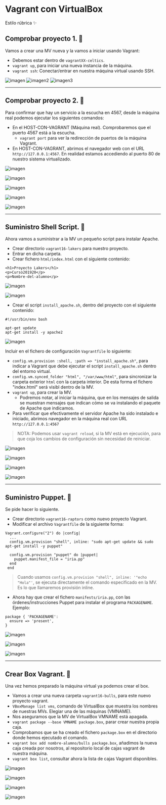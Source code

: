 # Vagrant con VirtualBox

Estilo rúbrica :sparkles:

## Comprobar proyecto 1. :dizzy:

Vamos a crear una MV nueva y la vamos a iniciar usando Vagrant:
* Debemos estar dentro de `vagrantXX-celtics`.
* `vagrant up`, para iniciar una nueva instancia de la máquina.
* `vagrant ssh`: Conectar/entrar en nuestra máquina virtual usando SSH.

![imagen](img/1.png)
![imagen2](img/2.png)
![imagen3](img/3.png)

---

## Comprobar proyecto 2. :dizzy:

Para confirmar que hay un servicio a la escucha en 4567, desde la máquina real
podemos ejecutar los siguientes comandos:
* En el HOST-CON-VAGRANT (Máquina real). Comprobaremos que el puerto 4567 está a la escucha.
    * `vagrant port` para ver la redirección de puertos de la máquina Vagrant.
* En HOST-CON-VAGRANT, abrimos el navegador web con el URL `http://127.0.0.1:4567`. En realidad estamos accediendo al puerto 80 de nuestro sistema virtualizado.

![imagen](img/img4.png)

![imagen](img/img5.png)

![imagen](img/img6.png)

![imagen](img/img7.png)

![imagen](img/img8.png)

---

## Suministro Shell Script. :dizzy:

Ahora vamos a suministrar a la MV un pequeño script para instalar Apache.
* Crear directorio `vagrant16-lakers` para nuestro proyecto.
* Entrar en dicha carpeta.
* Crear fichero `html/index.html` con el siguiente contenido:
```
<h1>Proyecto Lakers</h1>
<p>Curso201920</p>
<p>Nombre-del-alumno</p>
```
![imagen](img/9.png)

![imagen](img/10.png)


* Crear el script `install_apache.sh`, dentro del proyecto con el siguiente
contenido:

```
#!/usr/bin/env bash

apt-get update
apt-get install -y apache2
```

![imagen](img/11.png)

Incluir en el fichero de configuración `Vagrantfile` lo siguiente:
* `config.vm.provision :shell, :path => "install_apache.sh"`, para indicar a Vagrant que debe ejecutar el script `install_apache.sh` dentro del entorno virtual.
* `config.vm.synced_folder "html", "/var/www/html"`, para sincronizar la carpeta exterior `html` con la carpeta interior. De esta forma el fichero "index.html" será visibl dentro de la MV.
* `vagrant up`, para crear la MV.
    * Podremos notar, al iniciar la máquina, que en los mensajes de salida se muestran mensajes que indican cómo se va instalando el paquete de Apache que indicamos.
* Para verificar que efectivamente el servidor Apache ha sido instalado e iniciado, abrimos navegador en la máquina real con URL `http://127.0.0.1:4567`
> NOTA: Podemos usar `vagrant reload`, si la MV está en ejecución, para que coja los cambios de configuración sin necesidad de reiniciar.

![imagen](img/12.png)

![imagen](img/13.png)

![imagen](img/14.png)

![imagen](img/15.png)

---

## Suministro Puppet. :dizzy:

Se pide hacer lo siguiente.
* Crear directorio `vagrant16-raptors` como nuevo proyecto Vagrant.
* Modificar el archivo `Vagrantfile` de la siguiente forma:

```
Vagrant.configure("2") do |config|
  ...
  config.vm.provision "shell", inline: "sudo apt-get update && sudo apt-get install -y puppet"

  config.vm.provision "puppet" do |puppet|
    puppet.manifest_file = "iria.pp"
  end
 end
```

> Cuando usamos `config.vm.provision "shell", inline: '"echo "Hola"'`, se ejecuta directamente el comando especificado en la MV. Es lo que llamaremos provisión inline.

* Ahora hay que crear el fichero `manifests/iria.pp`, con las órdenes/instrucciones Puppet para instalar el programa `PACKAGENAME`. Ejemplo:

```
package { 'PACKAGENAME':
  ensure => 'present',
}
```
![imagen](img/16.png)

![imagen](img/17.png)

![imagen](img/18.png)

---

## Crear Box Vagrant. :dizzy:

Una vez hemos preparado la máquina virtual ya podemos crear el box.

* Vamos a crear una nueva carpeta `vagrant16-bulls`, para este nuevo proyecto vagrant.
* `VBoxManage list vms`, comando de VirtualBox que muestra los nombres de nuestras MVs. Elegiar una de las máquinas (VMNAME).
* Nos aseguramos que la MV de VirtualBox VMNAME está apagada.
* `vagrant package --base VMNAME package.box`, parar crear nuestra propia caja.
* Comprobamos que se ha creado el fichero `package.box` en el directorio donde hemos ejecutado el comando.
* `vagrant box add nombre-alumno/bulls package.box`, añadimos la nueva caja creada por nosotros, al repositorio local de cajas vagrant de nuestra máquina.
* `vagrant box list`, consultar ahora la lista de cajas Vagrant disponibles.

![imagen](img/19.png)

![imagen](img/20.png)

![imagen](img/21.png)

![imagen](img/22.png)
